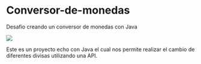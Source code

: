 # Conversor-de-monedas
Desafio creando un conversor de monedas con Java
<p align="left">
	<img src=" https://img.shields.io/badge/Java-ED8B00?style=for-the-badge&logo=openjdk&logoColor=white">
	</p>
Este es un proyecto echo con Java el cual nos permite realizar el cambio de diferentes divisas utilizando una API.

